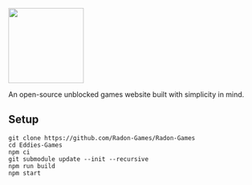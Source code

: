 <img height="150px" src="https://www.bing.com/th/id/OGC.d0f09777e3ac69f962183f8f71256735?pid=1.7&rurl=https%3a%2f%2fmedia.giphy.com%2fmedia%2fi9wgk1eDvxjzO%2fgiphy.gif&ehk=TOG8pF%2f94Z%2foI8OBoHD7DDihO1pnsDvgeHB%2bRRmn0yM%3d"></img>

An open-source unblocked games website built with simplicity in mind.

## Setup
```
git clone https://github.com/Radon-Games/Radon-Games
cd Eddies-Games
npm ci
git submodule update --init --recursive
npm run build
npm start
```
